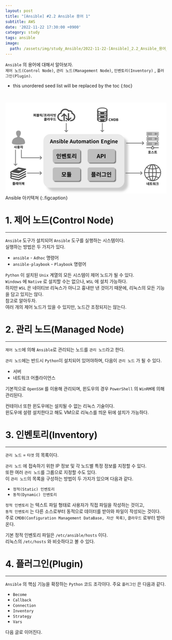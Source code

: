 ```yaml
---
layout: post
title: "[Ansible] #2.2 Ansible 용어 1"
subtitle: AWS
date: '2022-11-22 17:30:00 +0900'
category: study
tags: ansible
image:
  path: /assets/img/study_Ansible/2022-11-22-[Ansible]_2.2_Ansible_용어_1/logo.png
---
```


`Ansible` 의 용어에 대해서 알아보자.<br>
`제어 노드(Control Node)`, `관리 노드(Management Node)`, `인벤토리(Inventory)` , `플러그인(Plugin)`.

<!--more-->

* this unordered seed list will be replaced by the toc
{:toc}

<br>

![1](/assets/img/study_Ansible/2022-11-22-[Ansible]_Ansible_개요/1.png)
Ansible 아키텍쳐
{:.figcaption}

# 1. 제어 노드(Control Node)
---

`Ansible` 도구가 설치되어 `Ansible` 도구를 실행하는 시스템이다.<br>
실행하는 방법은 두 가지가 있다.<br>

* `ansible` - `Adhoc` 명령어
* `ansible-playbook` - `Playbook` 명령어

`Python` 이 설치된 `Unix` 계열의 모든 시스템이 제어 노드가 될 수 있다.<br>
`Windows` 에 `Native` 로 설치할 수는 없으나, `WSL` 에 설치 가능하다.<br>
하지만 `WSL` 은 네이티브 리눅스가 아니고 흉내만 낸 것이기 때문에, 리눅스의 모든 기능을 담고 있지는 않다.<br>
참고로 알아두자.<br>
여러 개의 제어 노드가 있을 수 있지만, 노드간 조정되지는 않는다.

# 2. 관리 노드(Managed Node)
---

`제어 노드`에 의해 `Ansible`로 관리되는 노드를 `관리 노드`라고 한다.

`관리 노드`에는 반드시 `Python`이 설치되어 있어야하며, 다음이 `관리 노드` 가 될 수 있다.

* 서버
* 네트워크 어플라이언스

기본적으로 `OpenSSH` 를 이용해 관리되며, 윈도우의 경우 `PowerShell` 의 `WinRM`에 의해 관리된다.

컨테이너 또한 윈도우에는 설치될 수 없는 리눅스 기술이다.<br>
윈도우에 설령 설치한다고 해도 VM으로 리눅스를 띄운 뒤에 설치가 가능하다.

# 3. 인벤토리(Inventory)
---

`관리 노드` = `타겟` 의 목록이다.<br>

`관리 노드` 에 접속하기 위한 IP 정보 및 각 노드별 특정 정보를 지정할 수 있다.<br>
또한 여러 `관리 노드`를 그룹으로 지정할 수도 있다.<br>
이 `관리 노드`의 목록을 구성하는 방법이 두 가지가 있으며 다음과 같다.<br>

* `정적(Static) 인벤토리`
* `동적(Dynamic) 인벤토리`

`정적 인벤토리` 는 텍스트 파일 형태로 사용자가 직접 파일을 작성하는 것이고,<br>
`동적 인벤토리` 는 다른 소스로부터 동적으로 데이터를 받아와 파일이 작성되는 것이다.<br>
주로 `CMDB(Configuration Management DataBase, 자산 목록)`, `클라우드` 로부터 받아온다. 

기본 정적 인벤토리 파일은 `/etc/ansible/hosts` 이다.<br>
리눅스의 `/etc/hosts` 와 비슷하다고 볼 수 있다.

# 4. 플러그인(Plugin)
---

`Ansible` 의 핵심 기능을 확장하는 `Python` 코드 조각이다.
주요 `플러그인` 은 다음과 같다.

* `Become`
* `Callback`
* `Connection`
* `Inventory`
* `Strategy`
* `Vars`

다음 글로 이어진다.

